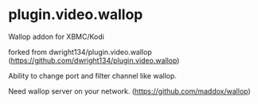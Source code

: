 # plugin.video.wallop
Wallop addon for XBMC/Kodi

forked from dwright134/plugin.video.wallop (https://github.com/dwright134/plugin.video.wallop)

Ability to change port and filter channel like wallop.

Need wallop server on your network. (https://github.com/maddox/wallop)
